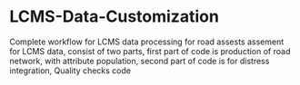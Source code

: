 # LCMS-Data-Customization
Complete workflow for LCMS data processing for road assests assement for LCMS data,
consist of two parts,
first part of code is production of road network, with attribute population,
second part of code is for distress integration,
Quality checks code 